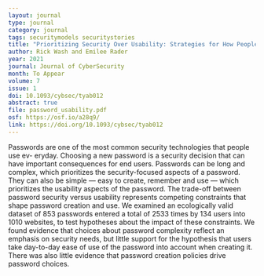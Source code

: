 ```yaml
---
layout: journal
type: journal
category: journal
tags: securitymodels securitystories
title: "Prioritizing Security Over Usability: Strategies for How People Choose Passwords"
author: Rick Wash and Emilee Rader
year: 2021
journal: Journal of CyberSecurity
month: To Appear
volume: 7
issue: 1
doi: 10.1093/cybsec/tyab012
abstract: true
file: password_usability.pdf
osf: https://osf.io/a28q9/
link: https://doi.org/10.1093/cybsec/tyab012
---
```


<!-- 
file: ""
acmdl: 
doi: 
osf: 
file:
link:
 -->

Passwords are one of the most common security technologies that people use ev-
eryday. Choosing a new password is a security decision that can have important
consequences for end users. Passwords can be long and complex, which
prioritizes the security-focused aspects of a password. They can also be simple
— easy to create, remember and use — which prioritizes the usability aspects of
the password. The trade-off between password security versus usability
represents competing constraints that shape password creation and use. We
examined an ecologically valid dataset of 853 passwords entered a total of 2533
times by 134 users into 1010 websites, to test hypotheses about the impact of
these constraints. We found evidence that choices about password complexity
reflect an emphasis on security needs, but little support for the hypothesis
that users take day-to-day ease of use of the password into account when
creating it. There was also little evidence that password creation policies
drive password choices.
